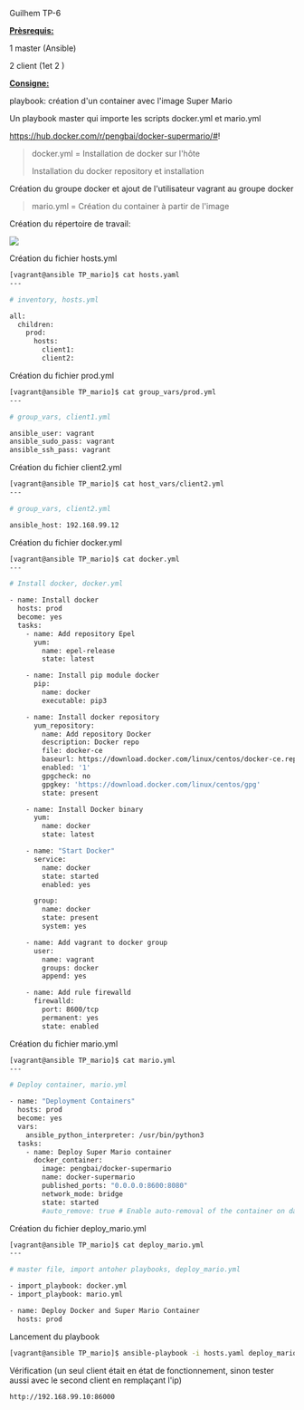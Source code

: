 Guilhem TP-6

**<u>Prèsrequis:</u>**

1 master (Ansible)

2 client (1et 2 )

**<u>Consigne:</u>**

playbook: création d'un container avec l'image Super Mario

Un playbook master qui importe les scripts docker.yml et mario.yml

https://hub.docker.com/r/pengbai/docker-supermario/#!

> docker.yml = Installation de docker sur l'hôte
> 
> Installation du docker repository et installation

Création du groupe docker et ajout de l'utilisateur vagrant au groupe docker

> mario.yml = Création du container à partir de l'image

Création du répertoire de travail:

![](file:///C:/Users/guilh/AppData/Roaming/marktext/images/2022-09-22-09-38-57-image.png?msec=1663832344961)

Création du fichier hosts.yml

```bash
[vagrant@ansible TP_mario]$ cat hosts.yaml
---

# inventory, hosts.yml

all:
  children:
    prod:
      hosts:
        client1:
        client2:
```

Création du fichier prod.yml

```bash
[vagrant@ansible TP_mario]$ cat group_vars/prod.yml
---

# group_vars, client1.yml

ansible_user: vagrant
ansible_sudo_pass: vagrant
ansible_ssh_pass: vagrant
```

Création du fichier client2.yml

```bash
[vagrant@ansible TP_mario]$ cat host_vars/client2.yml
---

# group_vars, client2.yml

ansible_host: 192.168.99.12
```

Création du fichier docker.yml

```bash
[vagrant@ansible TP_mario]$ cat docker.yml
---

# Install docker, docker.yml

- name: Install docker
  hosts: prod
  become: yes
  tasks:
    - name: Add repository Epel
      yum:
        name: epel-release
        state: latest

    - name: Install pip module docker
      pip:
        name: docker
        executable: pip3

    - name: Install docker repository
      yum_repository:
        name: Add repository Docker
        description: Docker repo
        file: docker-ce
        baseurl: https://download.docker.com/linux/centos/docker-ce.repo
        enabled: '1'
        gpgcheck: no
        gpgkey: 'https://download.docker.com/linux/centos/gpg'
        state: present

    - name: Install Docker binary
      yum:
        name: docker
        state: latest

    - name: "Start Docker"
      service:
        name: docker
        state: started
        enabled: yes

      group:
        name: docker
        state: present
        system: yes

    - name: Add vagrant to docker group
      user:
        name: vagrant
        groups: docker
        append: yes

    - name: Add rule firewalld
      firewalld:
        port: 8600/tcp
        permanent: yes
        state: enabled
```

Création du fichier mario.yml

```bash
[vagrant@ansible TP_mario]$ cat mario.yml
---

# Deploy container, mario.yml

- name: "Deployment Containers"
  hosts: prod
  become: yes
  vars:
    ansible_python_interpreter: /usr/bin/python3
  tasks:
    - name: Deploy Super Mario container
      docker_container:
        image: pengbai/docker-supermario
        name: docker-supermario
        published_ports: "0.0.0.0:8600:8080"
        network_mode: bridge
        state: started
        #auto_remove: true # Enable auto-removal of the container on daemon side when the container's process exits.

```

Création du fichier deploy_mario.yml

```bash
[vagrant@ansible TP_mario]$ cat deploy_mario.yml
---

# master file, import antoher playbooks, deploy_mario.yml

- import_playbook: docker.yml
- import_playbook: mario.yml

- name: Deploy Docker and Super Mario Container
  hosts: prod
```

Lancement du playbook

```bash
[vagrant@ansible TP_mario]$ ansible-playbook -i hosts.yaml deploy_mario.yml
```

Vérification (un seul client était en état de fonctionnement, sinon tester aussi avec le second client en remplaçant l'ip)

```html
http://192.168.99.10:86000
```

